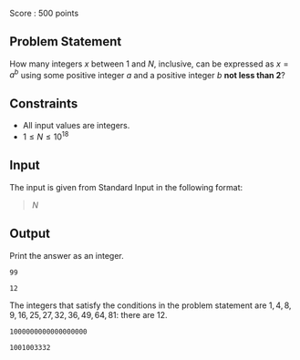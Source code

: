 Score : $500$ points

## Problem Statement

How many integers $x$ between $1$ and $N$, inclusive, can be expressed as $x = a^b$ using some positive integer $a$ and a positive integer $b$ **not less than $2$**?

## Constraints

- All input values are integers.
- $1 \le N \le 10^{18}$

## Input

The input is given from Standard Input in the following format:

> $N$

## Output

Print the answer as an integer.

```input1
99
```

```output1
12
```

The integers that satisfy the conditions in the problem statement are $1, 4, 8, 9, 16, 25, 27, 32, 36, 49, 64, 81$: there are $12$.

```input2
1000000000000000000
```

```output2
1001003332
```